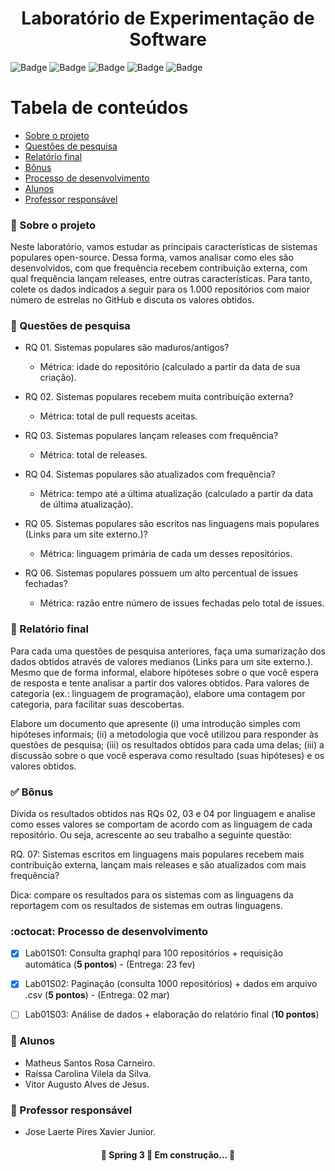 <h1 align="center">
    <span href="">Laboratório de Experimentação de Software</span>
</h1>

![Badge](https://img.shields.io/github/languages/top/mcarneirobug/lab-exp-software)
![Badge](https://img.shields.io/github/issues-pr/mcarneirobug/lab-exp-software?logoColor=red)
![Badge](https://img.shields.io/github/issues-pr-closed-raw/mcarneirobug/lab-exp-software)
![Badge](https://img.shields.io/github/last-commit/mcarneirobug/lab-exp-software)
![Badge](https://img.shields.io/github/contributors/mcarneirobug/lab-exp-software)

Tabela de conteúdos
=================
<!--ts-->
   * [Sobre o projeto](#page_facing_up-sobre-o-projeto)
   * [Questões de pesquisa](#dart-questões-de-pesquisa)
   * [Relatório final](#pencil-relatório-final)
   * [Bônus](#white_check_mark-bônus)
   * [Processo de desenvolvimento](#octocat-processo-de-desenvolvimento)
   * [Alunos](#busts_in_silhouette-alunos)
   * [Professor responsável](#bust_in_silhouette-professor-responsável)
<!--te-->

### :page_facing_up: Sobre o projeto

Neste laboratório, vamos estudar as principais características de sistemas populares open-source. Dessa forma, vamos analisar como eles são desenvolvidos, com que frequência recebem contribuição externa, com qual frequência lançam releases, entre outras características. Para tanto, colete os dados indicados a seguir para os 1.000 repositórios com maior número de estrelas no GitHub e discuta os valores obtidos.

### :dart: Questões de pesquisa

- RQ 01. Sistemas populares são maduros/antigos?
  - Métrica: idade do repositório (calculado a partir da data de sua criação).

- RQ 02. Sistemas populares recebem muita contribuição externa?
  - Métrica: total de pull requests aceitas.

- RQ 03. Sistemas populares lançam releases com frequência?
  - Métrica: total de releases.

- RQ 04. Sistemas populares são atualizados com frequência?
  - Métrica: tempo até a última atualização (calculado a partir da data de última atualização).

- RQ 05. Sistemas populares são escritos nas linguagens mais populares (Links para um site externo.)?
  - Métrica: linguagem primária de cada um desses repositórios.

- RQ 06. Sistemas populares possuem um alto percentual de issues fechadas?
  - Métrica: razão entre número de issues fechadas pelo total de issues.

### :pencil: Relatório final

Para cada uma questões de pesquisa anteriores, faça uma sumarização dos dados obtidos através de valores medianos (Links para um site externo.). Mesmo que de forma informal, elabore hipóteses sobre o que você espera de resposta e tente analisar a partir dos valores obtidos. Para valores de categoria (ex.: linguagem de programação), elabore uma contagem por categoria, para facilitar suas descobertas. 

Elabore um documento que apresente (i) uma introdução simples com hipóteses informais; (ii) a metodologia que você utilizou para responder às questões de pesquisa; (iii) os resultados obtidos para cada uma delas; (iii) a discussão sobre o que você esperava como resultado (suas hipóteses) e os valores obtidos.  

### :white_check_mark: Bônus 

Divida os resultados obtidos nas RQs 02, 03 e 04 por linguagem e analise como esses valores se comportam de acordo com as linguagem de cada repositório. Ou seja, acrescente ao seu trabalho a seguinte questão:

RQ. 07: Sistemas escritos em linguagens mais populares recebem mais contribuição externa, lançam mais releases e são atualizados com mais frequência?

Dica: compare os resultados para os sistemas com as linguagens da reportagem com os resultados de sistemas em outras linguagens.

### :octocat: Processo de desenvolvimento

- [X] Lab01S01: Consulta graphql para 100 repositórios + requisição automática (**5 pontos**) - (Entrega: 23 fev)

- [X] Lab01S02: Paginação (consulta 1000 repositórios) + dados em arquivo .csv (**5 pontos**) - (Entrega: 02 mar)

- [ ] Lab01S03: Análise de dados + elaboração do relatório final (**10 pontos**)

### :busts_in_silhouette: Alunos

- Matheus Santos Rosa Carneiro.
- Raíssa Carolina Vilela da Silva.
- Vitor Augusto Alves de Jesus.

### :bust_in_silhouette: Professor responsável

- Jose Laerte Pires Xavier Junior.

<h4 align="center"> 
	🚧  Spring 3 🚀 Em construção...  🚧
</h4>
